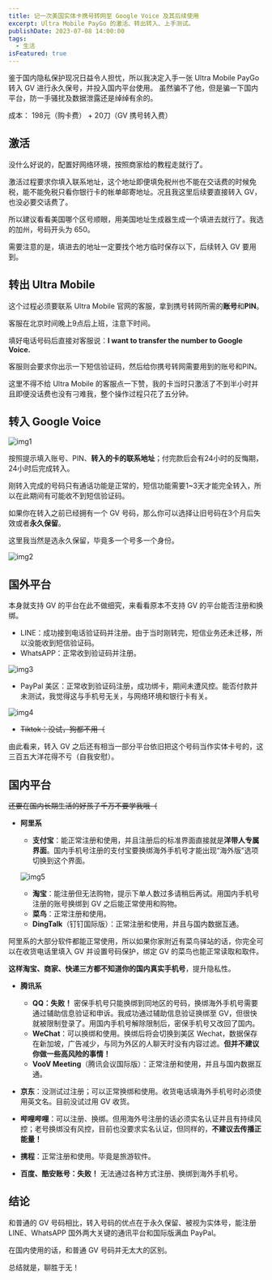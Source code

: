 ```yaml
---
title: 记一次美国实体卡携号转网至 Google Voice 及其后续使用
excerpt: Ultra Mobile PayGo 的激活、转出转入、上手测试。
publishDate: 2023-07-08 14:00:00
tags:
  - 生活
isFeatured: true
---
```


鉴于国内隐私保护现况日益令人担忧，所以我决定入手一张 Ultra Mobile PayGo 转入 GV 进行永久保号，并投入国内平台使用。
虽然骗不了他，但是骗一下国内平台，防一手骚扰及数据泄露还是绰绰有余的。

成本： 198元（购卡费） + 20刀（GV 携号转入费）


## __激活__
没什么好说的，配置好网络环境，按照商家给的教程走就行了。

激活过程要求你填入联系地址，这个地址即便填免税州也不能在交话费的时候免税，能不能免税只看你银行卡的帐单邮寄地址。况且我这里后续要直接转入 GV，也没必要交话费了。

所以建议看看美国哪个区号顺眼，用美国地址生成器生成一个填进去就行了。我选的加州，号码开头为 650。

需要注意的是，填进去的地址一定要找个地方临时保存以下，后续转入 GV 要用到。


## __转出 Ultra Mobile__
这个过程必须要联系 Ultra Mobile 官网的客服，拿到携号转网所需的**账号**和**PIN**。

客服在北京时间晚上9点后上班，注意下时间。

填好电话号码后直接对客服说：**I want to transfer the number to Google Voice.**

客服则会要求你出示一下短信验证码，然后给你携号转网需要用到的账号和PIN。

这里不得不给 Ultra Mobile 的客服点一下赞，我的卡当时只激活了不到半小时并且即便没话费也没有刁难我，整个操作过程只花了五分钟。


## __转入 Google Voice__

![img1](/public/blog7-img1.webp)

按照提示填入账号、PIN、**转入的卡的联系地址**；付完款后会有24小时的反悔期，24小时后完成转入。

刚转入完成的号码只有通话功能是正常的，短信功能需要1~3天才能完全转入，所以在此期间有可能收不到短信验证码。

如果你在转入之前已经拥有一个 GV 号码，那么你可以选择让旧号码在3个月后失效或者**永久保留**。

这里我当然是选永久保留，毕竟多一个号多一个身份。

![img2](/public/blog7-img2.webp)


## __国外平台__
本身就支持 GV 的平台在此不做细究，来看看原本不支持 GV 的平台能否注册和换绑。

* LINE：成功接到电话验证码并注册。由于当时刚转完，短信业务还未迁移，所以没能收到短信验证码。
* WhatsAPP：正常收到验证码并注册。

![img3](/public/blog7-img3.webp)

* PayPal 美区：正常收到验证码注册，成功绑卡，期间未遭风控。能否付款并未测试，我觉得这与手机号无关，与网络环境和银行卡有关。

![img4](/public/blog7-img4.webp)

* ~~Tiktok：没试，狗都不用（~~

由此看来，转入 GV 之后还有相当一部分平台依旧把这个号码当作实体卡号的，这三百五大洋花得不亏（自我安慰）。


## __国内平台__
~~还要在国内长期生活的好孩子千万不要学我哦（~~


* **阿里系**

	* **支付宝**：能正常注册和使用，并且注册后的标准界面直接就是**洋带人专属界面**。国内手机号注册的支付宝要换绑海外手机号才能出现“海外版”选项切换到这个界面。

	![img5](/public/blog7-img5.webp)

	* **淘宝**：能注册但无法购物，提示下单人数过多请稍后再试。用国内手机号注册的账号换绑到 GV 之后能正常使用和购物。
	* **菜鸟**：正常注册和使用。
	* **DingTalk**（钉钉国际版）：正常注册和使用，并且与国内数据互通。

阿里系的大部分软件都能正常使用，所以如果你家附近有菜鸟驿站的话，你完全可以在收货电话里填入 GV 并设置号码保护，绑定 GV 的菜鸟也能正常读取和取件。

**这样淘宝、商家、快递三方都不知道你的国内真实手机号**，提升隐私性。


* **腾讯系**
	* **QQ：失败！** 密保手机号只能换绑到同地区的号码，换绑海外手机号需要通过辅助信息验证和申诉。我成功通过辅助信息验证换绑至 GV，但很快就被限制登录了。用国内手机号解除限制后，密保手机号又改回了国内。
	* **WeChat**：可以换绑和使用。换绑后将会切换到美区 Wechat，数据保存在新加坡，广告减少，与同为外区的人聊天时没有内容过滤。**但并不建议你做一些高风险的事情！**
	* **VooV Meeting**（腾讯会议国际版）：正常注册和使用，并且与国内数据互通。


* **京东**：没测试过注册；可以正常换绑和使用。收货电话填海外手机号时必须使用英文名。目前没试过用 GV 收货。


* **哔哩哔哩**：可以注册、换绑。但用海外号注册的话必须实名认证并且有持续风控；老号换绑没有风控，目前也没要求实名认证，但同样的，**不建议去传播正能量！**


* **携程**：正常注册和使用。毕竟是旅游软件。


* **百度、酷安账号：失败！** 无法通过各种方式注册、换绑到海外手机号。


## __结论__
和普通的 GV 号码相比，转入号码的优点在于永久保留、被视为实体号，能注册 LINE、WhatsAPP 国外两大关键的通讯平台和国际版满血 PayPal。

在国内使用的话，和普通 GV 号码并无太大的区别。

总结就是，聊胜于无！